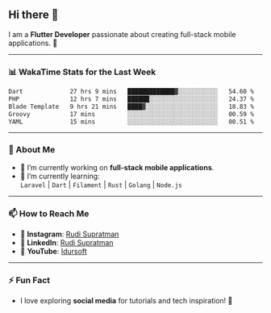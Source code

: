 ## Hi there 👋

I am a **Flutter Developer** passionate about creating full-stack mobile applications. 🚀

---

### 📊 WakaTime Stats for the Last Week
<!--START_SECTION:waka-->

```txt
Dart             27 hrs 9 mins   █████████████▓░░░░░░░░░░░   54.60 %
PHP              12 hrs 7 mins   ██████░░░░░░░░░░░░░░░░░░░   24.37 %
Blade Template   9 hrs 21 mins   ████▓░░░░░░░░░░░░░░░░░░░░   18.83 %
Groovy           17 mins         ░░░░░░░░░░░░░░░░░░░░░░░░░   00.59 %
YAML             15 mins         ░░░░░░░░░░░░░░░░░░░░░░░░░   00.51 %
```

<!--END_SECTION:waka-->

---

### 🌱 About Me
- 🔭 I’m currently working on **full-stack mobile applications**.
- 🌱 I’m currently learning:  
  `Laravel` | `Dart` | `Filament` | `Rust` | `Golang` | `Node.js`

---

### 📫 How to Reach Me
- 💬 **Instagram**: [Rudi Supratman](https://www.instagram.com/rudisupratman97)  
- 💼 **LinkedIn**: [Rudi Supratman](https://www.linkedin.com/in/rudi-supratman-324233281)  
- 🎥 **YouTube**: [Idursoft](https://www.youtube.com/@adde5863)

---

### ⚡ Fun Fact
- I love exploring **social media** for tutorials and tech inspiration! 🎥
